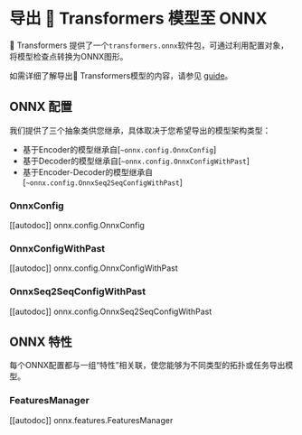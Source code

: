<!--版权所有2020年The HuggingFace团队。

根据Apache License，Version 2.0（"许可证"），除非获得许可证，
否则不得使用此文件。

您可以在以下位置获取许可证副本：

http://www.apache.org/licenses/LICENSE-2.0

除非适用法律要求或书面同意，根据许可条款分发的软件是按"原样"分发的，
不附带任何明示或暗示的担保或条件。
请参阅许可证以获取特定的语言管理权限和限制。

⚠️请注意，此文件在Markdown中，但包含我们doc-builder的特定语法（类似于MDX），
可能无法在Markdown查看器中正确显示。

-->

# 导出 🤗 Transformers 模型至 ONNX

🤗 Transformers 提供了一个`transformers.onnx`软件包，可通过利用配置对象，将模型检查点转换为ONNX图形。

如需详细了解导出🤗 Transformers模型的内容，请参见 [guide](../serialization.md)。

## ONNX 配置

我们提供了三个抽象类供您继承，具体取决于您希望导出的模型架构类型：

* 基于Encoder的模型继承自[`~onnx.config.OnnxConfig`]
* 基于Decoder的模型继承自[`~onnx.config.OnnxConfigWithPast`]
* 基于Encoder-Decoder的模型继承自[`~onnx.config.OnnxSeq2SeqConfigWithPast`]

### OnnxConfig

[[autodoc]] onnx.config.OnnxConfig

### OnnxConfigWithPast

[[autodoc]] onnx.config.OnnxConfigWithPast

### OnnxSeq2SeqConfigWithPast

[[autodoc]] onnx.config.OnnxSeq2SeqConfigWithPast

## ONNX 特性

每个ONNX配置都与一组“特性”相关联，使您能够为不同类型的拓扑或任务导出模型。

### FeaturesManager

[[autodoc]] onnx.features.FeaturesManager